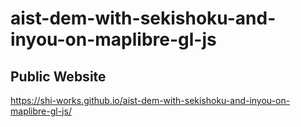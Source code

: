 # aist-dem-with-sekishoku-and-inyou-on-maplibre-gl-js
## Public Website
https://shi-works.github.io/aist-dem-with-sekishoku-and-inyou-on-maplibre-gl-js/
